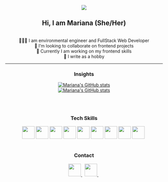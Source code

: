 <div class="container" align="center">
<p align="center">
  <img src="https://res.cloudinary.com/maariana93/image/upload/v1648686433/6M8G_iazxxy.gif"><br>
 
</p>
<h2>Hi, I am Mariana (She/Her)</h2><br>
 👩🏻‍🎓 I am environmental engineer and FullStack Web Developer<br>
 👯 I’m looking to collaborate on frontend projects<br>
 🌱 Currently I am working on my frontend skills<br>
 📝 I write as a hobby

  <hr>


<h3> Insights</h3>
<p align="center">
  
[![Mariana's GitHub stats](https://github-readme-stats.vercel.app/api/top-langs/?username=Marianaa93&theme=vue&show_icons=true&layout=compact)](https://github.com/Marianaa93)
  <br>
[![Mariana's GitHub stats](https://github-readme-stats.vercel.app/api?username=Marianaa93&theme=vue&show_icons=true&layout=compact)](https://github.com/Marianaa93/github-readme-stats)
 </p>
<br>
  <br>
<h3> Tech Skills </h3>
<p> <img src="https://cdn.jsdelivr.net/gh/devicons/devicon/icons/rails/rails-original-wordmark.svg" width=40 /> <img src="https://cdn.jsdelivr.net/gh/devicons/devicon/icons/ruby/ruby-original-wordmark.svg" width=40 />  <img
src="https://cdn.jsdelivr.net/gh/devicons/devicon/icons/javascript/javascript-original.svg" width=40 /> <img src="https://cdn.jsdelivr.net/gh/devicons/devicon/icons/html5/html5-original-wordmark.svg" width=40 /> <img src="https://cdn.jsdelivr.net/gh/devicons/devicon/icons/css3/css3-original-wordmark.svg" width=40 /> <img src="https://cdn.jsdelivr.net/gh/devicons/devicon/icons/bootstrap/bootstrap-original-wordmark.svg" width=40 /> <img
src="https://cdn.jsdelivr.net/gh/devicons/devicon/icons/postgresql/postgresql-original-wordmark.svg" width=40 /> <img 
src="https://cdn.jsdelivr.net/gh/devicons/devicon/icons/heroku/heroku-plain-wordmark.svg" width=40 /> <img
                                                                                                        src="https://cdn.jsdelivr.net/gh/devicons/devicon/icons/react/react-original-wordmark.svg" width=40 /> <img
</p>
<br>
<br>
<h3> Contact </h3>
<p align="center">
  <a href="https://www.linkedin.com/in/mariana-lima-e-maia-a31b2816b/">
   <img src="https://img.icons8.com/color/48/000000/linkedin.png" width=40/>
    </a><span>&nbsp;</span>
  
  <a href="mailto:marianalima.amb@gmail.com">
    <img src="https://img.icons8.com/fluent/48/000000/gmail.png" width=40/>
  </a><span>&nbsp;</span>
</p>
<!--
**Marianaa93/Marianaa93** is a ✨ _special_ ✨ repository because its `README.md` (this file) appears on your GitHub profile.
</div>


